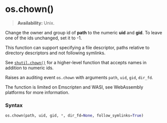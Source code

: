 # os.chown()

> **Availability:** Unix.

Change the owner and group id of **path** to the numeric **uid** and **gid**. To leave one of the ids unchanged, set it to -1.

This function can support specifying a file descriptor, paths relative to directory descriptors and not following symlinks.

See [`shutil.chown()`](/modules/shutil/chown.md) for a higher-level function that accepts names in addition to numeric ids.

Raises an auditing event `os.chown` with arguments `path`, `uid`, `gid`, `dir_fd`.

The function is limited on Emscripten and WASI, see WebAssembly platforms for more information.

### Syntax

```python
os.chown(path, uid, gid, *, dir_fd=None, follow_symlinks=True)
```